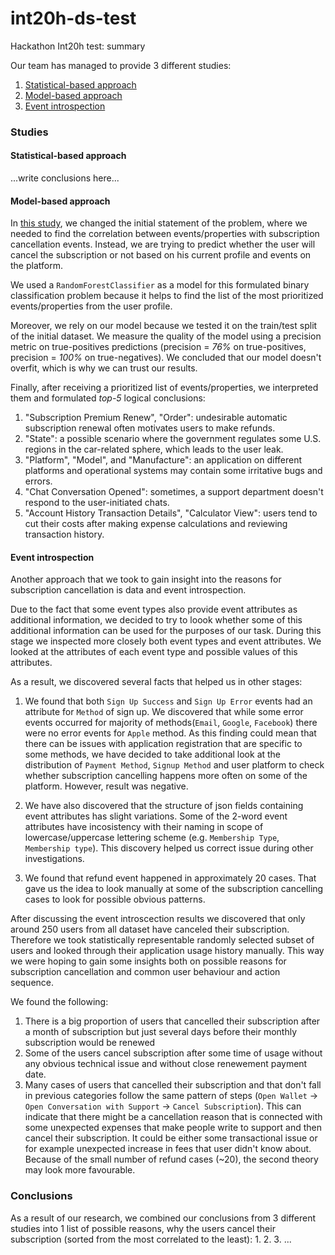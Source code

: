 # int20h-ds-test
Hackathon Int20h test: summary

Our team has managed to provide 3 different studies:
1. [Statistical-based approach](#model-based-approach)
2. [Model-based approach](#model-based-approach)
3. [Event introspection](#event-introspection)

### Studies

#### Statistical-based approach

...write conclusions here...

#### Model-based approach 

In [this study](./study.model-based.ipynb), we changed the initial statement of the problem, where we needed to find the correlation between events/properties with subscription cancellation events. Instead, we are trying to predict whether the user will cancel the subscription or not based on his current profile and events on the platform.

We used a `RandomForestClassifier` as a model for this formulated binary classification problem because it helps to find the list of the most prioritized events/properties from the user profile.

Moreover, we rely on our model because we tested it on the train/test split of the initial dataset. We measure the quality of the model using a precision metric on true-positives predictions (precision = *76%* on true-positives, precision = *100%* on true-negatives). We concluded that our model doesn't overfit, which is why we can trust our results.

Finally, after receiving a prioritized list of events/properties, we interpreted them and formulated *top-5* logical conclusions:
1. "Subscription Premium Renew", "Order": undesirable automatic subscription renewal often motivates users to make refunds.
2. "State": a possible scenario where the government regulates some U.S. regions in the car-related sphere, which leads to the user leak.
3. "Platform", "Model", and "Manufacture": an application on different platforms and operational systems may contain some irritative bugs and errors.
4. "Chat Conversation Opened": sometimes, a support department doesn't respond to the user-initiated chats.
5. "Account History Transaction Details", "Calculator View": users tend to cut their costs after making expense calculations and reviewing transaction history. 

#### Event introspection

Another approach that we took to gain insight into the reasons for subscription cancellation is data and event introspection.

Due to the fact that some event types also provide event attributes as additional information, we decided to try to loook whether some of this additional information can be used for the purposes of our task. During this stage we inspected more closely both event types and event attributes.
We looked at the attributes of each event type and possible values of this attributes. 

As a result, we discovered several facts that helped us in other stages:
1. We found that both `Sign Up Success` and `Sign Up Error` events had an attribute for `Method` of sign up. We discovered that while some error events occurred for majority of methods(`Email`, `Google`, `Facebook`) there were no error events for `Apple` method. As this finding could mean that there can be issues with application registration that are specific to some methods, we have decided to take additional look at the distribution of `Payment Method`, `Signup Method` and user platform to check whether subscription cancelling happens more often on some of the platform. However, result was negative.

1. We have also discovered that the structure of json fields containing event attributes has slight variations. Some of the 2-word event attributes have incosistency with their naming in scope of lowercase/uppercase lettering scheme (e.g. `Membership Type`, `Membership type`). This discovery helped us correct issue during other investigations.

1. We found that refund event happened in approximately 20 cases. That gave us the idea to look manually at some of the subscription cancelling cases to look for possible obvious patterns.

After discussing the event introscection results we discovered that only around 250 users from all dataset have canceled their subscription. Therefore we took statistically representable randomly selected subset of users and looked through their application usage history manually. This way we were hoping to gain some insights both on possible reasons for subscription cancellation and common user behaviour and action sequence. 

We found the following:
1. There is a big proportion of users that cancelled their subscription after a month of subscription but just several days before their monthly subscription would be renewed
1. Some of the users cancel subscription after some time of usage without any obvious technical issue and without close renewement payment date.
1. Many cases of users that cancelled their subscription and that don't fall in previous categories follow the same pattern of steps (`Open Wallet` -> `Open Conversation with Support` -> `Cancel Subscription`). This can indicate that there might be a cancellation reason that is connected with some unexpected expenses that make people write to support and then cancel their subscription. It could be either some transactional issue or for example unexpected increase in fees that user didn't know about. Because of the small number of refund cases (~20), the second theory may look more favourable.

### Conclusions

As a result of our research, we combined our conclusions from 3 different studies into 1 list of possible reasons, why the users cancel their subscription (sorted from the most correlated to the least):
1. 
2. 
3.
...
